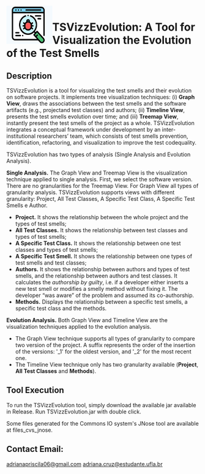 <img align="left" width="120" height="100" src="https://github.com/AdrianaPriscilaSantos/TSVizzEvolution/blob/master/TSVizzEvolution/src/tsvizzevolution/logo_tsvizz.png">

# TSVizzEvolution: A Tool for Visualization the Evolution of the Test Smells 

## Description
TSVizzEvolution is a tool for visualizing the test smells and their evolution on software projects. 
It implements tree visualization techniques: (i) **Graph View**, draws the associations between the test smells and the software artifacts (e.g., projectand test classes) and authors; (ii) **Timeline View**, presents the test smells evolution over time; and (iii) **Treemap View**, instantly present the test smells of the project as a whole.
TSVizzEvolution integrates a conceptual framework under development by an inter-institutional researchers’ team, which consists of test smells prevention, identification, refactoring, and visualization to improve the test codequality. 


TSVizzEvolution has two types of analysis (Single Analysis and Evolution Analysis).
  
**Single Analysis.** The Graph View and Treemap View is the visualization technique applied to single analysis. First, we select the software version. There are no granularities for the Treemap View. For Graph View all types of granularity analysis. TSVizzEvolution supports views with different granularity: Project, All Test Classes, A Specific Test Class, A Specific Test Smells e Author. 
  - **Project.** It shows the relationship between the whole project and the types of test smells;
  - **All Test Classes.** It shows the relationship between test classes and types of test smells;
  - **A Specific Test Class.** It shows the relationship between one test classes and types of test smells;
  - **A Specific Test Smell.** It shows the relationship between one types of test smells and test classes;
  - **Authors.** It shows the relationship between authors and types of test smells, and the relationship between authors and test classes. It calculates the *authorship by guilty*, i.e. if a developer either inserts a new test smell or modifies a smelly method without fixing it. The developer “was aware” of the problem and assumed its co-authorship.
  - **Methods.** Displays the relationship between a specific test smells, a specific test class and the methods.

**Evolution Analysis.** Both Graph View and Timeline View are the visualization techniques applied to the evolution analysis. 
  - The Graph View technique supports all types of granularity to compare two version of the project. A suffix represents the order of the insertion of the versions: '_1' for the oldest version, and '_2' for the most recent one.
  - The Timeline View technique only has two granularity available (**Project**, **All Test Classes** and **Methods**). 
  
## Tool Execution

To run the TSVizzEvolution tool, simply download the available jar available in Release. Run TSVizzEvolution.jar with double click.

Some files generated for the Commons IO system's JNose tool are available at files_cvs_jnose.

## Contact Email:
adrianapriscila06@gmail.com
adriana.cruz@estudante.ufla.br

